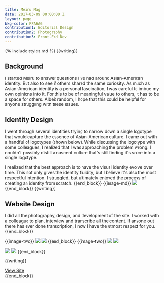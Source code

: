 ```yaml
---
title: Meiru Mag
date: 2017-03-09 00:00:00 Z
layout: page
bkg-color: FFA6A6
contribution1: Editorial Design
contribution2: Photography
contribution3: Front-End Dev
---
```


{% include styles.md %}
{{writing}}

## Background
I started Meiru to answer questions I've had around Asian-American identity. But also to see if others shared the same curiosity. As much as Asian-American identity is a personal fascination, I was careful to imbue my own opinions into it. For this to be of meaningful value to others, it has to be a space for others. Albeit random, I hope that this could be helpful for anyone struggling with these issues.

## Identity Design

I went through several identities trying to narrow down a single logotype that would capture the essence of Asian-American culture. I came out with a handful of logotypes (shown below). While discussing the logotype with some colleagues, I realized that I was approaching the problem wrong. I couldn't possibly distill a nascent culture that's still finding it's voice into a single logotype.

I realized that the best approach is to have the visual identity evolve over time. This not only gives the identity fluidity, but I believe it's also the most respectful intention.
I struggled, but ultimately enjoyed the process of creating an identity from scratch.
{{end_block}}
{{image-md}}
<img src="/assets/meiru/meiru-identity.png"/>
{{end_block}}
{{writing}}

## Website Design

I did all the photography, design, and development of the site. I worked with a colleague to plan, interview and transcribe all the content. If anyone out there has ever done transcription, I now I have the utmost respect for you.
{{end_block}}

{{image-two}}
<img src="/assets/meiru/store.jpg" class="w-40-l ma2-l self-start"/>
<img src="/assets/meiru/yard.JPG" class="w-40-l ma2-l self-start"/>
{{end_block}}
{{image-two}}
<img class="w-40-l ma2-l self-start" src="/assets/meiru/home1.png">
<img class="w-40-l ma2-l self-start" src="/assets/meiru/home2.png">

<img class="w-40-l ma2-l self-start" src="/assets/meiru/article1.png">
<img class="w-40-l ma2-l self-start" src="/assets/meiru/illo.jpg">
{{end_block}}

{{writing}}
<div class="tc mt3">
  <a href="meirumag.com" class="f3 mono tc black line">View Site</a>
</div>
{{end_block}}
